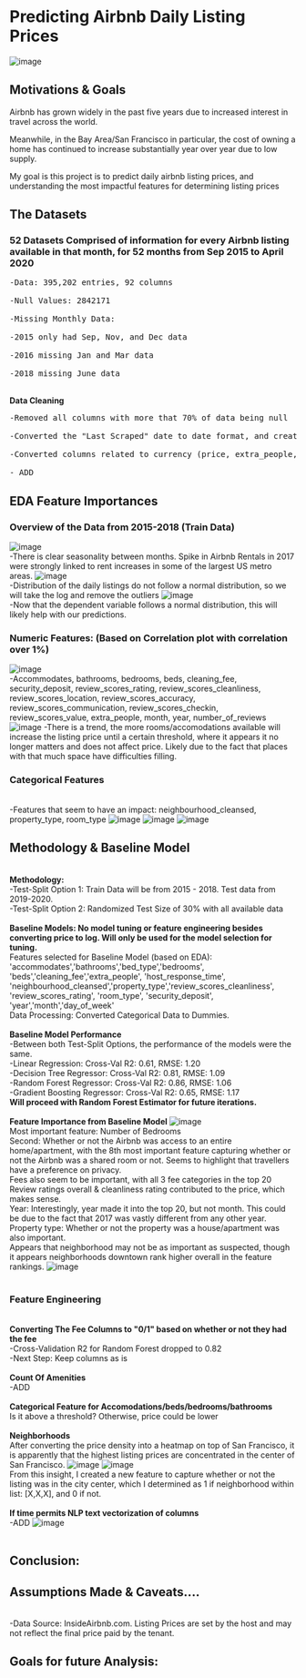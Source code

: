 # Predicting Airbnb Daily Listing Prices
![image](https://moneymorning.com/wp-content/blogs.dir/1/files/2019/04/shutterstock_712018732-1280x720.jpg)

## Motivations & Goals
Airbnb has grown widely in the past five years due to increased interest in travel across the world.

Meanwhile, in the Bay Area/San Francisco in particular, the cost of owning a home has continued to increase substantially year over year due to low supply. 

My goal is this project is to predict daily airbnb listing prices, and understanding the most impactful features for determining listing prices

## The Datasets

### 52 Datasets Comprised of information for every Airbnb listing available in that month, for 52 months from Sep 2015 to April 2020
<pre>-Data: 395,202 entries, 92 columns
<br>-Null Values: 2842171 
<br>-Missing Monthly Data: 
<br>-2015 only had Sep, Nov, and Dec data
<br>-2016 missing Jan and Mar data
<br>-2018 missing June data</pre>
<br>**Data Cleaning**
<pre>-Removed all columns with more that 70% of data being null
<br>-Converted the "Last Scraped" date to date format, and created additional date features to indicate year, month-year, month, dayofweek, and day
<br>-Converted columns related to currency (price, extra_people, security_deposit and cleaning_fee] from string to float, removed '$'
<br>- ADD</pre>
## EDA Feature Importances
### Overview of the Data from 2015-2018 (Train Data)
![image](https://github.com/sherryduong93/Predict_AirBnB_Listings/blob/working/Graphs/Daily_rate_over_time.png)
<br>-There is clear seasonality between months. Spike in Airbnb Rentals in 2017 were strongly linked to rent increases in some of the largest US metro areas.
![image](https://github.com/sherryduong93/Predict_AirBnB_Listings/blob/working/Graphs/Distribution_Daily_Prices.png)
<br>-Distribution of the daily listings do not follow a normal distribution, so we will take the log and remove the outliers
![image](https://github.com/sherryduong93/Predict_AirBnB_Listings/blob/working/Graphs/Log_DailyRates.png)
<br>-Now that the dependent variable follows a normal distribution, this will likely help with our predictions.
### Numeric Features: (Based on Correlation plot with correlation over 1%)
![image](https://github.com/sherryduong93/Predict_AirBnB_Listings/blob/working/Graphs/numeric_corr.png)
<br>-Accommodates, bathrooms, bedrooms, beds, cleaning_fee, security_deposit, review_scores_rating, review_scores_cleanliness, review_scores_location,   review_scores_accuracy, review_scores_communication, review_scores_checkin, review_scores_value, extra_people, month, year, number_of_reviews
![image](https://github.com/sherryduong93/Predict_AirBnB_Listings/blob/working/Graphs/price_vs_accom.png)
-There is a trend, the more rooms/accomodations available will increase the listing price until a certain threshold, where it appears it no longer matters and does not affect price. Likely due to the fact that places with that much space have difficulties filling.
### Categorical Features
<br>-Features that seem to have an impact: neighbourhood_cleansed, property_type, room_type
![image](https://github.com/sherryduong93/Predict_AirBnB_Listings/blob/working/Graphs/neighborhood_dist.png)
![image](https://github.com/sherryduong93/Predict_AirBnB_Listings/blob/working/Graphs/propertytype_dist.png)
![image](https://github.com/sherryduong93/Predict_AirBnB_Listings/blob/working/Graphs/roomtype_dist.png)

## Methodology & Baseline Model
<br>**Methodology:** 
<br>-Test-Split Option 1: Train Data will be from 2015 - 2018. Test data from 2019-2020.
<br>-Test-Split Option 2: Randomized Test Size of 30% with all available data
<br><br> **Baseline Models: No model tuning or feature engineering besides converting price to log. Will only be used for the model selection for tuning.** 
<br>Features selected for Baseline Model (based on EDA): 'accommodates','bathrooms','bed_type','bedrooms', 'beds','cleaning_fee','extra_people', 'host_response_time', 'neighbourhood_cleansed','property_type','review_scores_cleanliness', 'review_scores_rating', 'room_type', 'security_deposit', 'year','month','day_of_week'
<br>Data Processing: Converted Categorical Data to Dummies.
<br><br>**Baseline Model Performance**
<br>-Between both Test-Split Options, the performance of the models were the same.
<br>-Linear Regression: Cross-Val R2: 0.61, RMSE: 1.20
<br>-Decision Tree Regressor: Cross-Val R2: 0.81, RMSE: 1.09
<br>-Random Forest Regressor: Cross-Val R2: 0.86, RMSE: 1.06
<br>-Gradient Boosting Regressor: Cross-Val R2: 0.65, RMSE: 1.17
<br>**Will proceed with Random Forest Estimator for future iterations.**
<br><br>**Feature Importance from Baseline Model**
![image](https://github.com/sherryduong93/Predict_AirBnB_Listings/blob/working/Graphs/Feature_imp_BaseModel_RF.png)
<br>Most important feature: Number of Bedrooms
<br>Second: Whether or not the Airbnb was access to an entire home/apartment, with the 8th most important feature capturing whether or not the Airbnb was a shared room or not. Seems to highlight that travellers have a preference on privacy.
<br>Fees also seem to be important, with all 3 fee categories in the top 20
<br>Review ratings overall & cleanliness rating contributed to the price, which makes sense.
<br>Year: Interestingly, year made it into the top 20, but not month. This could be due to the fact that 2017 was vastly different from any other year.
<br>Property type: Whether or not the property was a house/apartment was also important.
<br>Appears that neighborhood may not be as important as suspected, though it appears neighborhoods downtown rank higher overall in the feature rankings.
![image](ADD)
<br><br>
### Feature Engineering
<br>**Converting The Fee Columns to "0/1" based on whether or not they had the fee**
<br>-Cross-Validation R2 for Random Forest dropped to 0.82
<br>-Next Step: Keep columns as is
<br><br>**Count Of Amenities**
<br>-ADD
<br><br>**Categorical Feature for Accomodations/beds/bedrooms/bathrooms**
<br>Is it above a threshold? Otherwise, price could be lower
<br><br>**Neighborhoods**
<br>After converting the price density into a heatmap on top of San Francisco, it is apparently that the highest listing prices are concentrated in the center of San Francisco.
![image](https://github.com/sherryduong93/Predict_AirBnB_Listings/blob/working/Graphs/scatter_heatmap_neighborhoods.png)
![image](https://github.com/sherryduong93/Predict_AirBnB_Listings/blob/working/Graphs/all_listings_sf.png)
<br>From this insight, I created a new feature to capture whether or not the listing was in the city center, which I determined as 1 if neighborhood within list: [X,X,X], and 0 if not.
<br><br>**If time permits NLP text vectorization of columns**
<br>-ADD
![image](ADD)
<br><br>



## Conclusion: 



## Assumptions Made & Caveats....
<br>-Data Source: InsideAirbnb.com. Listing Prices are set by the host and may not reflect the final price paid by the tenant.

## Goals for future Analysis:


